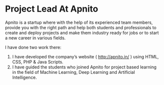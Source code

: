 # Project Lead At Apnito

Apnito is a startup where with the help of its experienced team members, provide you with the right path and help both students and professionals to create and deploy projects and make them industry ready for jobs or to start a new career in various fields.

I have done two work there:
1. I have developed the company’s website ( http://apnito.in/ ) using HTML, CSS, PHP & Java Scripts.
2. I have guided the students who joined Apnito for project based learning in the field of Machine Learning, Deep Learning and Artificial Intelligence.
